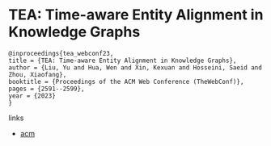 # TEA: Time-aware Entity Alignment in Knowledge Graphs

```
@inproceedings{tea_webconf23,
title = {TEA: Time-aware Entity Alignment in Knowledge Graphs},
author = {Liu, Yu and Hua, Wen and Xin, Kexuan and Hosseini, Saeid and Zhou, Xiaofang},
booktitle = {Proceedings of the ACM Web Conference (TheWebConf)},
pages = {2591--2599},
year = {2023}
}
```

links
- [acm](https://dl.acm.org/doi/10.1145/3543507.3583317)
